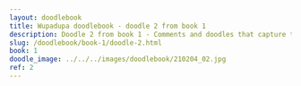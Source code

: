 ```yaml
---
layout: doodlebook
title: Wupadupa doodlebook - doodle 2 from book 1
description: Doodle 2 from book 1 - Comments and doodles that capture the essence of this event  
slug: /doodlebook/book-1/doodle-2.html
book: 1
doodle_image: ../../../images/doodlebook/210204_02.jpg
ref: 2
---	  
```

																																																																							